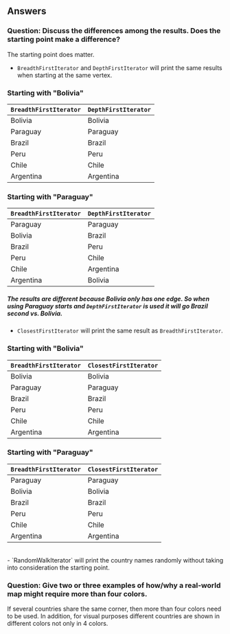 ## Answers

### Question: Discuss the differences among the results. Does the starting point make a difference?

The starting point does matter.

- `BreadthFirstIterator` and `DepthFirstIterator` will print the same results when starting at the same vertex.

### Starting with "Bolivia"
| `BreadthFirstIterator`| `DepthFirstIterator` |
| -------- | ------- |
| Bolivia  | Bolivia |
| Paraguay | Paraguay|
| Brazil   | Brazil  |
| Peru     | Peru    |
| Chile    | Chile   |
| Argentina|Argentina|


### Starting with "Paraguay"
| `BreadthFirstIterator`| `DepthFirstIterator` |
| -------- | -------    |
| Paraguay | Paraguay   |
| Bolivia  | Brazil     |
| Brazil   | Peru       |
| Peru     | Chile      |
| Chile    | Argentina  |
| Argentina| Bolivia    |

##### The results are different because Bolivia only has one edge. So when using Paraguay starts and `DepthFirstIterator` is used it will go Brazil second vs. Bolivia. <br>

- `ClosestFirstIterator` will print the same result as `BreadthFirstIterator`.

### Starting with "Bolivia"
| `BreadthFirstIterator`| `ClosestFirstIterator` |
| -------- | ------- |
| Bolivia  | Bolivia |
| Paraguay | Paraguay|
| Brazil   | Brazil  |
| Peru     | Peru    |
| Chile    | Chile   |
| Argentina|Argentina|


### Starting with "Paraguay"
| `BreadthFirstIterator`| `ClosestFirstIterator` |
| -------- | ------- |
| Paraguay | Paraguay|
| Bolivia  | Bolivia |
| Brazil   | Brazil  |
| Peru     | Peru    |
| Chile    | Chile   |
| Argentina|Argentina|

<br>
- `RandomWalkIterator` will print the country names randomly without taking into consideration the starting point.


### Question: Give two or three examples of how/why a real-world map might require more than four colors.

If several countries share the same corner, then more than four colors need to be used. In addition, for visual purposes
different countries are shown in different colors not only in 4 colors.

